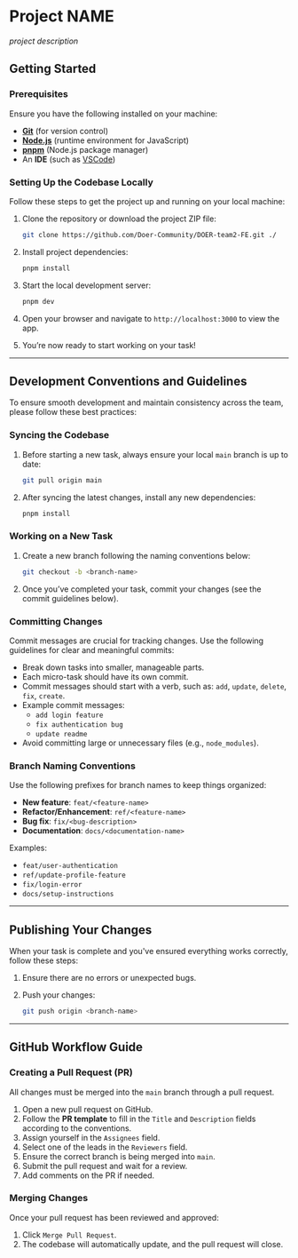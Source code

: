 # Project NAME

_project description_

## Getting Started

### Prerequisites

Ensure you have the following installed on your machine:

- [**Git**](https://git-scm.com/) (for version control)
- [**Node.js**](https://nodejs.org/en) (runtime environment for JavaScript)
- [**pnpm**](https://pnpm.io/) (Node.js package manager)
- An **IDE** (such as [VSCode](https://code.visualstudio.com/))

### Setting Up the Codebase Locally

Follow these steps to get the project up and running on your local machine:

1. Clone the repository or download the project ZIP file:

   ```bash
   git clone https://github.com/Doer-Community/DOER-team2-FE.git ./
   ```

2. Install project dependencies:

   ```bash
   pnpm install
   ```

3. Start the local development server:

   ```bash
   pnpm dev
   ```

4. Open your browser and navigate to `http://localhost:3000` to view the app.
5. You’re now ready to start working on your task!

---

## Development Conventions and Guidelines

To ensure smooth development and maintain consistency across the team,
please follow these best practices:

### Syncing the Codebase

1. Before starting a new task, always ensure your local `main` branch is up to date:

   ```bash
   git pull origin main
   ```

2. After syncing the latest changes, install any new dependencies:

   ```bash
   pnpm install
   ```

### Working on a New Task

1. Create a new branch following the naming conventions below:

   ```bash
   git checkout -b <branch-name>
   ```

2. Once you’ve completed your task, commit your changes (see the commit guidelines
   below).

### Committing Changes

Commit messages are crucial for tracking changes. Use the following guidelines
for clear and meaningful commits:

- Break down tasks into smaller, manageable parts.
- Each micro-task should have its own commit.
- Commit messages should start with a verb, such as: `add`, `update`, `delete`,
  `fix`, `create`.
- Example commit messages:
  - `add login feature`
  - `fix authentication bug`
  - `update readme`
- Avoid committing large or unnecessary files (e.g., `node_modules`).

### Branch Naming Conventions

Use the following prefixes for branch names to keep things organized:

- **New feature**: `feat/<feature-name>`
- **Refactor/Enhancement**: `ref/<feature-name>`
- **Bug fix**: `fix/<bug-description>`
- **Documentation**: `docs/<documentation-name>`

Examples:

- `feat/user-authentication`
- `ref/update-profile-feature`
- `fix/login-error`
- `docs/setup-instructions`

---

## Publishing Your Changes

When your task is complete and you've ensured everything works correctly, follow
these steps:

1. Ensure there are no errors or unexpected bugs.
2. Push your changes:

   ```bash
   git push origin <branch-name>
   ```

---

## GitHub Workflow Guide

### Creating a Pull Request (PR)

All changes must be merged into the `main` branch through a pull request.

1. Open a new pull request on GitHub.
2. Follow the **PR template** to fill in the `Title` and `Description` fields
   according to the conventions.
3. Assign yourself in the `Assignees` field.
4. Select one of the leads in the `Reviewers` field.
5. Ensure the correct branch is being merged into `main`.
6. Submit the pull request and wait for a review.
7. Add comments on the PR if needed.

### Merging Changes

Once your pull request has been reviewed and approved:

1. Click `Merge Pull Request`.
2. The codebase will automatically update, and the pull request will close.
